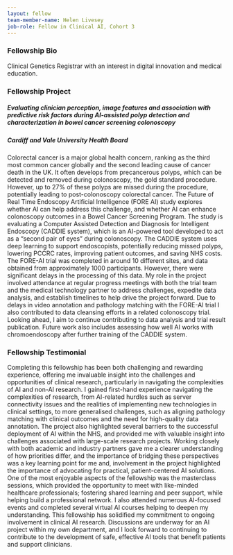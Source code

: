 ```yaml
---
layout: fellow
team-member-name: Helen Livesey
job-role: Fellow in Clinical AI, Cohort 3
---
```

### Fellowship Bio
Clinical Genetics Registrar with an interest in digital innovation and medical education.
### Fellowship Project
##### _Evaluating clinician perception, image features and association with predictive risk factors during AI​-assisted polyp detection and characterization in bowel cancer screening colonoscopy_
##### Cardiff and Vale University Health Board
Colorectal cancer is a major global health concern, ranking as the third most common cancer globally and the second leading cause of cancer death in the UK. It often develops from precancerous polyps, which can be detected and removed during colonoscopy, the gold standard procedure. However, up to 27% of these polyps are missed during the procedure, potentially leading to post-colonoscopy colorectal cancer. The Future of Real Time Endoscopy Artificial Intelligence (FORE AI) study explores whether AI can help address this challenge, and whether AI can enhance colonoscopy outcomes in a Bowel Cancer Screening Program. The study is evaluating a Computer Assisted Detection and Diagnosis for Intelligent Endoscopy (CADDIE system), which is an AI-powered tool developed to act as a “second pair of eyes” during colonoscopy. The CADDIE system uses deep learning to support endoscopists, potentially reducing missed polyps, lowering PCCRC rates, improving patient outcomes, and saving NHS costs. The FORE-AI trial was completed in around 10 different sites, and data obtained from approximately 1000 participants. However, there were significant delays in the processing of this data. My role in the project involved attendance at regular progress meetings with both the trial team and the medical technology partner to address challenges, expedite data analysis, and establish timelines to help drive the project forward. Due to delays in video annotation and pathology matching with the FORE-AI trial I also contributed to data cleansing efforts in a related colonoscopy trial. Looking ahead, I aim to continue contributing to data analysis and trial result publication. Future work also includes assessing how well AI works with chromoendoscopy after further training of the CADDIE system.
### Fellowship Testimonial
Completing this fellowship has been both challenging and rewarding experience, offering me invaluable insight into the challenges and opportunities of clinical research, particularly in navigating the complexities of AI and non-AI research. I gained first-hand experience navigating the complexities of research, from AI-related hurdles such as server connectivity issues and the realities of implementing new technologies in clinical settings, to more generalised challenges, such as aligning pathology matching with clinical outcomes and the need for high-quality data annotation. The project also highlighted several barriers to the successful deployment of AI within the NHS, and provided me with valuable insight into challenges associated with large-scale research projects. Working closely with both academic and industry partners gave me a clearer understanding of how priorities differ, and the importance of bridging these perspectives was a key learning point for me and, involvement in the project highlighted the importance of advocating for practical, patient-centered AI solutions. One of the most enjoyable aspects of the fellowship was the masterclass sessions, which provided the opportunity to meet with like-minded healthcare professionals; fostering shared learning and peer support, while helping build a professional network. I also attended numerous AI-focused events and completed several virtual AI courses helping to deepen my understanding. This fellowship has solidified my commitment to ongoing involvement in clinical AI research. Discussions are underway for an AI project within my own department, and I look forward to continuing to contribute to the development of safe, effective AI tools that benefit patients and support clinicians.
